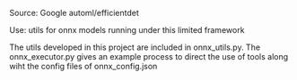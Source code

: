 Source: Google automl/efficientdet

Use: utils for onnx models running under this limited framework

The utils developed in this project are included in onnx_utils.py. The onnx_executor.py gives an example process to direct the use of tools along wiht the config files of onnx_config.json
